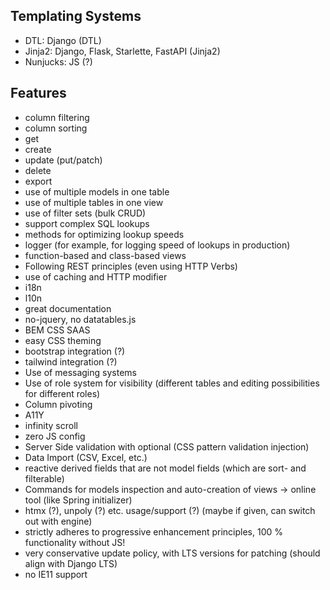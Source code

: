 ## Templating Systems

- DTL: Django (DTL)
- Jinja2: Django, Flask, Starlette, FastAPI (Jinja2)
- Nunjucks: JS (?)

## Features

- column filtering
- column sorting
- get
- create
- update (put/patch)
- delete
- export
- use of multiple models in one table
- use of multiple tables in one view
- use of filter sets (bulk CRUD)
- support complex SQL lookups
- methods for optimizing lookup speeds
- logger (for example, for logging speed of lookups in production)
- function-based and class-based views
- Following REST principles (even using HTTP Verbs)
- use of caching and HTTP modifier
- i18n
- l10n
- great documentation
- no-jquery, no datatables.js
- BEM CSS SAAS
- easy CSS theming
- bootstrap integration (?)
- tailwind integration (?)
- Use of messaging systems
- Use of role system for visibility (different tables and editing possibilities for
  different roles)
- Column pivoting
- A11Y
- infinity scroll
- zero JS config
- Server Side validation with optional (CSS pattern validation injection)
- Data Import (CSV, Excel, etc.)
- reactive derived fields that are not model fields (which are sort- and filterable)
- Commands for models inspection and auto-creation of views -> online tool (like Spring
  initializer)
- htmx (?), unpoly (?) etc. usage/support (?) (maybe if given, can switch out with
  engine)
- strictly adheres to progressive enhancement principles, 100 % functionality without
  JS!
- very conservative update policy, with LTS versions for patching (should align with
  Django LTS)
- no IE11 support
